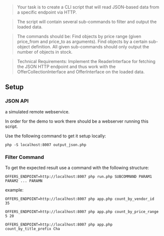 > Your task is to create a CLI script
that will read JSON-based data
from a specific endpoint via HTTP.

> The script will contain several
sub-commands to filter and output
the loaded data.

> The commands
should be:
Find objects by price range (given
price_from and price_to as arguments). Find objects by a certain
sub-object definition. All given
sub-commands should only output
the number of objects in stock.

>Technical Requirements:
Implement the ReaderInterface for
fetching the JSON HTTP endpoint
and thus work with the OfferCollectionInterface and OfferInterface on
the loaded data.


## Setup

### JSON API
a simulated remote webservice.

In order for the demo to work there should be a webserver running this script.

Use the following command to get it setup locally:

```shell
php -S localhost:8007 output_json.php
```
### Filter Command

To get the expected result use a command with the following structure:
```
OFFERS_ENDPOINT=http://localhost:8007 php run.php SUBCOMMAND PARAM1 PARAM2 ... PARAMN
```

example:
```
OFFERS_ENDPOINT=http://localhost:8007 php app.php count_by_vendor_id 35
```

```
OFFERS_ENDPOINT=http://localhost:8007 php app.php count_by_price_range 5 20
```

```
OFFERS_ENDPOINT=http://localhost:8007 php app.php count_by_title_prefix Cha
```
